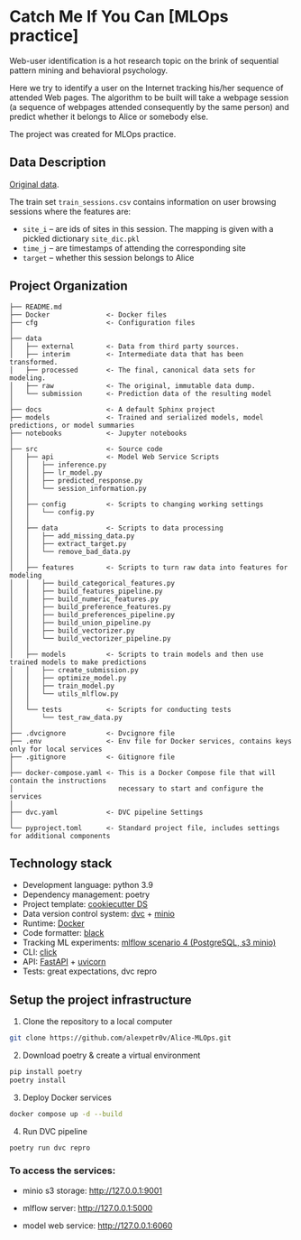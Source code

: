 Catch Me If You Can [MLOps practice]
==============================

Web-user identification is a hot research topic on the brink of sequential pattern mining and behavioral psychology.

Here we try to identify a user on the Internet tracking his/her sequence of attended Web pages. The algorithm to be built will take a webpage session (a sequence of webpages attended consequently by the same person) and predict whether it belongs to Alice or somebody else.

The project was created for MLOps practice.

## Data Description
[Original data](https://www.kaggle.com/competitions/catch-me-if-you-can-intruder-detection-through-webpage-session-tracking2/data).

The train set `train_sessions.csv` contains information on user browsing sessions where the features are:

 - `site_i` – are ids of sites in this session. The mapping is given with a pickled dictionary `site_dic.pkl`
 - `time_j` – are timestamps of attending the corresponding site
 - `target` – whether this session belongs to Alice


Project Organization
------------

    ├── README.md          
    ├── Docker              <- Docker files
    ├── cfg                 <- Configuration files
    │
    ├── data
    │   ├── external        <- Data from third party sources.
    │   ├── interim         <- Intermediate data that has been transformed.
    │   ├── processed       <- The final, canonical data sets for modeling.
    │   ├── raw             <- The original, immutable data dump.
    │   └── submission      <- Prediction data of the resulting model
    │
    ├── docs                <- A default Sphinx project
    ├── models              <- Trained and serialized models, model predictions, or model summaries
    ├── notebooks           <- Jupyter notebooks
    │
    ├── src                 <- Source code
    │   ├── api             <- Model Web Service Scripts
    │   │   ├── inference.py
    │   │   ├── lr_model.py
    │   │   ├── predicted_response.py
    │   │   └── session_information.py
    │   │
    │   ├── config          <- Scripts to changing working settings
    │   │   └── config.py
    │   │
    │   ├── data            <- Scripts to data processing
    │   │   ├── add_missing_data.py
    │   │   ├── extract_target.py
    │   │   └── remove_bad_data.py
    │   │
    │   ├── features        <- Scripts to turn raw data into features for modeling
    │   │   ├── build_categorical_features.py
    │   │   ├── build_features_pipeline.py
    │   │   ├── build_numeric_features.py
    │   │   ├── build_preference_features.py
    │   │   ├── build_preferences_pipeline.py
    │   │   ├── build_union_pipeline.py
    │   │   ├── build_vectorizer.py
    │   │   └── build_vectorizer_pipeline.py
    │   │
    │   ├── models          <- Scripts to train models and then use trained models to make predictions
    │   │   ├── create_submission.py
    │   │   ├── optimize_model.py
    │   │   ├── train_model.py
    │   │   └── utils_mlflow.py
    │   │
    │   └── tests           <- Scripts for conducting tests
    │       └── test_raw_data.py
    │
    ├── .dvcignore          <- Dvcignore file
    ├── .env                <- Env file for Docker services, contains keys only for local services
    ├── .gitignore          <- Gitignore file
    │
    ├── docker-compose.yaml <- This is a Docker Compose file that will contain the instructions
    │                          necessary to start and configure the services
    │
    ├── dvc.yaml            <- DVC pipeline Settings
    │
    └── pyproject.toml      <- Standard project file, includes settings for additional components 

## Technology stack

 - Development language: python 3.9
 - Dependency management: poetry
 - Project template: [cookiecutter DS](https://github.com/drivendata/cookiecutter-data-science)
 - Data version control system: [dvc](https://dvc.org/) + [minio](https://min.io/product/s3-compatibility)
 - Runtime: [Docker](https://www.docker.com/)
 - Code formatter: [black](https://pypi.org/project/black/)
 - Tracking ML experiments: [mlflow scenario 4 (PostgreSQL, s3 minio)](https://mlflow.org/docs/latest/tracking.html#scenario-4-mlflow-with-remote-tracking-server-backend-and-artifact-stores)
 - CLI: [click](https://palletsprojects.com/p/click/)
 - API: [FastAPI](https://fastapi.tiangolo.com/) + [uvicorn](https://www.uvicorn.org/)
 - Tests: great expectations, dvc repro

## Setup the project infrastructure 

1. Clone the repository to a local computer
```bash
git clone https://github.com/alexpetr0v/Alice-MLOps.git
```
2. Download poetry & create a virtual environment
```bash
pip install poetry
poetry install
```
3. Deploy Docker services
```bash
docker compose up -d --build
```
4. Run DVC pipeline
```bash
poetry run dvc repro
```
### To access the services:

 - minio s3 storage: http://127.0.0.1:9001
 
 - mlflow server: http://127.0.0.1:5000
 
 - model web service: http://127.0.0.1:6060
    
    
    
    
    
    
    
